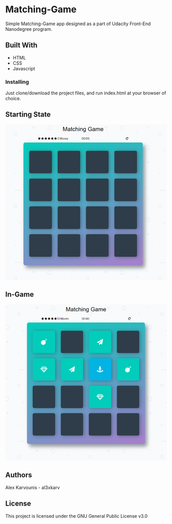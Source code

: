 # Matching-Game

Simple Matching-Game app designed as a part of Udacity Front-End Nanodegree program.


## Built With

* HTML
* CSS
* Javascript

### Installing
Just clone/download the project files, and run index.html at your browser of choice.

## Starting State 
![Screenshot of starting state](img/Screenshot1.png)

## In-Game
![Screenshot of in-game state](img/Screenshot2.png)

## Authors

Alex Karvounis - al3xkarv

## License

This project is licensed under the GNU General Public License v3.0

